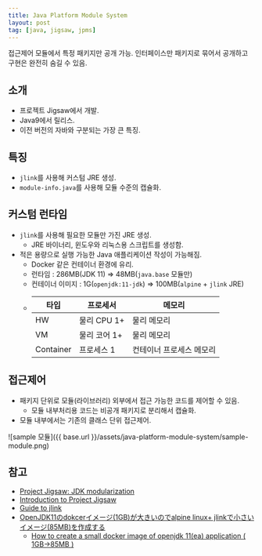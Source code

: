 ```yaml
---
title: Java Platform Module System
layout: post
tag: [java, jigsaw, jpms]
---
```


접근제어
  모듈에서 특정 패키지만 공개 가능.
  인터페이스만 패키지로 묶어서 공개하고 구현은 완전히 숨길 수 있음.

## 소개

- 프로젝트 Jigsaw에서 개발.
- Java9에서 릴리스.
- 이전 버전의 자바와 구분되는 가장 큰 특징.

## 특징

- `jlink`를 사용해 커스텀 JRE 생성.
- `module-info.java`를 사용해 모듈 수준의 캡슐화.

## 커스텀 런타임

- `jlink`를 사용해 필요한 모듈만 가진 JRE 생성.
  - JRE 바이너리, 윈도우와 리눅스용 스크립트를 생성함.
- 적은 용량으로 실행 가능한 Java 애플리케이션 작성이 가능해짐.
  - Docker 같은 컨테이너 환경에 유리.
  - 런타임 : 286MB(JDK 11) => 48MB(`java.base` 모듈만)
  - 컨테이너 이미지 : 1G(`openjdk:11-jdk`) => 100MB(`alpine` + `jlink` JRE)
  - |타입|프로세서|메모리|
    |---|----|------|
    |HW|물리 CPU 1+|물리 메모리|
    |VM|물리 코어 1+|물리 메모리|
    |Container|프로세스 1|컨테이너 프로세스 메모리|

## 접근제어

- 패키지 단위로 모듈(라이브러리) 외부에서 접근 가능한 코드를 제어할 수 있음.
  - 모듈 내부처리용 코드는 비공개 패키지로 분리해서 캡슐화.
- 모듈 내부에서는 기존의 클래스 단위 접근제어.

![sample 모듈]({{ base.url }}/assets/java-platform-module-system/sample-module.png)

## 참고

- [Project Jigsaw: JDK modularization](http://openjdk.java.net/projects/jigsaw/doc/jdk-modularization.html)
- [Introduction to Project Jigsaw](https://www.baeldung.com/project-jigsaw-java-modularity)
- [Guide to jlink](https://www.baeldung.com/jlink)
- [OpenJDK11のdokcerイメージ(1GB)が大きいのでalpine linux+ jlinkで小さいイメージ(85MB)を作成する](https://qiita.com/h-r-k-matsumoto/items/294eeb838cfd062d75b6)
  - [How to create a small docker image of openjdk 11(ea) application ( 1GB→85MB )](https://qiita.com/h-r-k-matsumoto/items/1725fc587ce127671560)